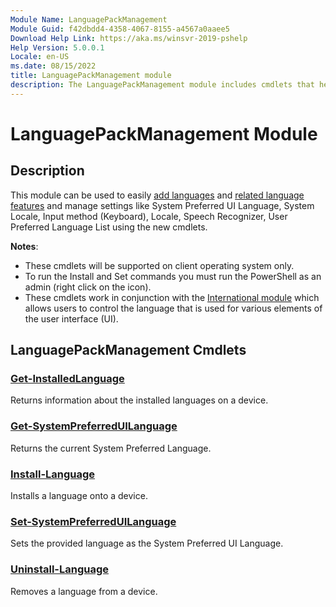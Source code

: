 ```yaml
---
Module Name: LanguagePackManagement
Module Guid: f42dbdd4-4358-4067-8155-a4567a0aaee5
Download Help Link: https://aka.ms/winsvr-2019-pshelp
Help Version: 5.0.0.1
Locale: en-US
ms.date: 08/15/2022
title: LanguagePackManagement module
description: The LanguagePackManagement module includes cmdlets that help you easily manage languages and language settings on a running Windows installation
---
```


# LanguagePackManagement Module
## Description

This module can be used to easily [add languages](/windows-hardware/manufacture/desktop/available-language-packs-for-windows) and [related language features](/windows-hardware/manufacture/desktop/features-on-demand-language-fod?view=windows-11) and manage settings like System Preferred UI Language, System Locale, Input method (Keyboard), Locale, Speech Recognizer, User Preferred Language List using the new cmdlets.   

**Notes**: 

- These cmdlets will be supported on client operating system only. 
- To run the Install and Set commands you must run the PowerShell as an admin (right click on the icon). 
- These cmdlets work in conjunction with the [International module](/powershell/module/international/?view=windowsserver2022-ps&source=docs) which allows users to control the language that is used for various elements of the user interface (UI).  

## LanguagePackManagement Cmdlets
### [Get-InstalledLanguage](Get-InstalledLanguage.md)
Returns information about the installed languages on a device.

### [Get-SystemPreferredUILanguage](Get-SystemPreferredUILanguage.md)
Returns the current System Preferred Language.

### [Install-Language](Install-Language.md)
Installs a language onto a device.

### [Set-SystemPreferredUILanguage](Set-SystemPreferredUILanguage.md)
Sets the provided language as the System Preferred UI Language.

### [Uninstall-Language](Uninstall-Language.md)
Removes a language from a device.
